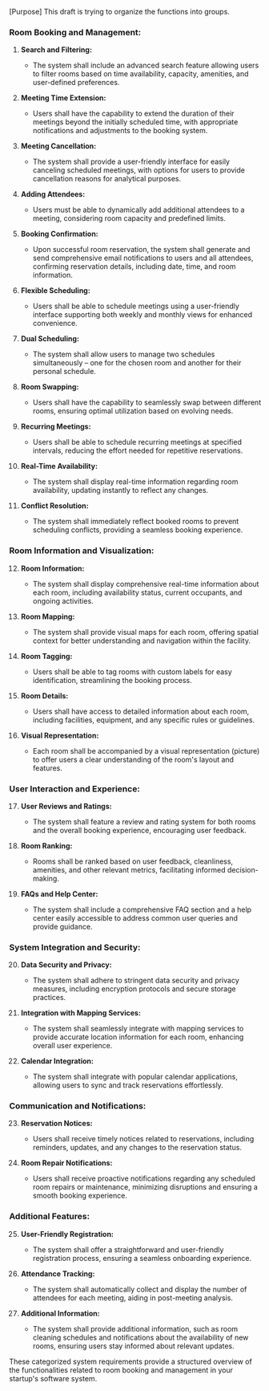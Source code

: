 [Purpose] This draft is trying to organize the functions into groups.

### **Room Booking and Management:**
1. **Search and Filtering:**
   - The system shall include an advanced search feature allowing users to filter rooms based on time availability, capacity, amenities, and user-defined preferences.

2. **Meeting Time Extension:**
   - Users shall have the capability to extend the duration of their meetings beyond the initially scheduled time, with appropriate notifications and adjustments to the booking system.

3. **Meeting Cancellation:**
   - The system shall provide a user-friendly interface for easily canceling scheduled meetings, with options for users to provide cancellation reasons for analytical purposes.

4. **Adding Attendees:**
   - Users must be able to dynamically add additional attendees to a meeting, considering room capacity and predefined limits.

5. **Booking Confirmation:**
   - Upon successful room reservation, the system shall generate and send comprehensive email notifications to users and all attendees, confirming reservation details, including date, time, and room information.

6. **Flexible Scheduling:**
   - Users shall be able to schedule meetings using a user-friendly interface supporting both weekly and monthly views for enhanced convenience.

7. **Dual Scheduling:**
   - The system shall allow users to manage two schedules simultaneously – one for the chosen room and another for their personal schedule.

8. **Room Swapping:**
   - Users shall have the capability to seamlessly swap between different rooms, ensuring optimal utilization based on evolving needs.

9. **Recurring Meetings:**
   - Users shall be able to schedule recurring meetings at specified intervals, reducing the effort needed for repetitive reservations.

10. **Real-Time Availability:**
    - The system shall display real-time information regarding room availability, updating instantly to reflect any changes.

11. **Conflict Resolution:**
    - The system shall immediately reflect booked rooms to prevent scheduling conflicts, providing a seamless booking experience.

### **Room Information and Visualization:**
12. **Room Information:**
    - The system shall display comprehensive real-time information about each room, including availability status, current occupants, and ongoing activities.

13. **Room Mapping:**
    - The system shall provide visual maps for each room, offering spatial context for better understanding and navigation within the facility.

14. **Room Tagging:**
    - Users shall be able to tag rooms with custom labels for easy identification, streamlining the booking process.

15. **Room Details:**
    - Users shall have access to detailed information about each room, including facilities, equipment, and any specific rules or guidelines.

16. **Visual Representation:**
    - Each room shall be accompanied by a visual representation (picture) to offer users a clear understanding of the room's layout and features.

### **User Interaction and Experience:**
17. **User Reviews and Ratings:**
    - The system shall feature a review and rating system for both rooms and the overall booking experience, encouraging user feedback.

18. **Room Ranking:**
    - Rooms shall be ranked based on user feedback, cleanliness, amenities, and other relevant metrics, facilitating informed decision-making.

19. **FAQs and Help Center:**
    - The system shall include a comprehensive FAQ section and a help center easily accessible to address common user queries and provide guidance.

### **System Integration and Security:**
20. **Data Security and Privacy:**
    - The system shall adhere to stringent data security and privacy measures, including encryption protocols and secure storage practices.

21. **Integration with Mapping Services:**
    - The system shall seamlessly integrate with mapping services to provide accurate location information for each room, enhancing overall user experience.

22. **Calendar Integration:**
    - The system shall integrate with popular calendar applications, allowing users to sync and track reservations effortlessly.

### **Communication and Notifications:**
23. **Reservation Notices:**
    - Users shall receive timely notices related to reservations, including reminders, updates, and any changes to the reservation status.

24. **Room Repair Notifications:**
    - Users shall receive proactive notifications regarding any scheduled room repairs or maintenance, minimizing disruptions and ensuring a smooth booking experience.

### **Additional Features:**
25. **User-Friendly Registration:**
    - The system shall offer a straightforward and user-friendly registration process, ensuring a seamless onboarding experience.

26. **Attendance Tracking:**
    - The system shall automatically collect and display the number of attendees for each meeting, aiding in post-meeting analysis.

27. **Additional Information:**
    - The system shall provide additional information, such as room cleaning schedules and notifications about the availability of new rooms, ensuring users stay informed about relevant updates.

These categorized system requirements provide a structured overview of the functionalities related to room booking and management in your startup's software system.